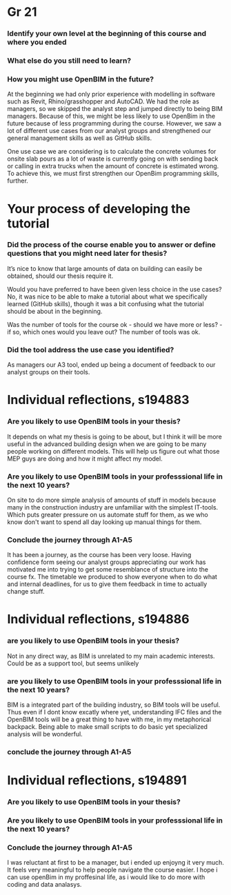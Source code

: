 # Gr 21
### Identify your own level at the beginning of this course and where you ended
### What else do you still need to learn?
### How you might use OpenBIM in the future?

At the beginning we had only prior experience with modelling in software such as Revit, Rhino/grasshopper and AutoCAD. We had the role as managers, so we skipped the analyst step and jumped directly to being BIM managers. Because of this, we might be less likely to use OpenBim in the future because of less programming during the course. However, we saw a lot of different use cases from our analyst groups and strengthened our general management skills as well as GitHub skills.

One use case we are considering is to calculate the concrete volumes for onsite slab pours as a lot of waste is currently going on with sending back or calling in extra trucks when the amount of concrete is estimated wrong. To achieve this, we must first strengthen our OpenBim programming skills, further.


# Your process of developing the tutorial
### Did the process of the course enable you to answer or define questions that you might need later for thesis?
It’s nice to know that large amounts of data on building can easily be obtained, should our thesis require it. 

Would you have preferred to have been given less choice in the use cases?
No, it was nice to be able to make a tutorial about what we specifically learned (GitHub skills), though it was a bit confusing what the tutorial should be about in the beginning. 

Was the number of tools for the course ok - should we have more or less? - if so, which ones would you leave out?
The number of tools was ok. 

### Did the tool address the use case you identified?
As managers our A3 tool, ended up being a document of feedback to our analyst groups on their tools.


# Individual reflections, s194883
### Are you likely to use OpenBIM tools in your thesis?
It depends on what my thesis is going to be about, but I think it will be more useful in the advanced building design when we are going to be many people working on different models. This will help us figure out what those MEP guys are doing and how it might affect my model.

### Are you likely to use OpenBIM tools in your professsional life in the next 10 years?
On site to do more simple analysis of amounts of stuff in models because many in the construction industry are unfamiliar with the simplest IT-tools. Which puts greater pressure on us automate stuff for them, as we who know don't want to spend all day looking up manual things for them.  

### Conclude the journey through A1-A5
It has been a journey, as the course has been very loose. Having confidence form seeing our analyst groups appreciating our work has motivated me into trying to get some resemblance of structure into the course fx. The timetable we produced  to show everyone when to do what and internal deadlines, for us to give them feedback in time to actually change stuff.


# Individual reflections, s194886
### are you likely to use OpenBIM tools in your thesis?
Not in any direct way, as BIM is unrelated to my main academic interests. Could be as a support tool, but seems unlikely

### are you likely to use OpenBIM tools in your professsional life in the next 10 years?
BIM is a integrated part of the building industry, so BIM tools will be useful. Thus even if I dont know excatly where yet, understanding IFC files and the OpenBIM tools will be a great thing to have with me, in my metaphorical backpack. Being able to make small scripts to do basic yet specialized analysis will be wonderful.

### conclude the journey through A1-A5



# Individual reflections, s194891
### Are you likely to use OpenBIM tools in your thesis?
### Are you likely to use OpenBIM tools in your professsional life in the next 10 years?
### Conclude the journey through A1-A5
I was reluctant at first to be a manager, but i ended up enjoyng it very much. It feels very meaningful to help people navigate the course easier. 
I hope i can use openBim in my proffesinal life, as i would like to do more with coding and data analasys. 
